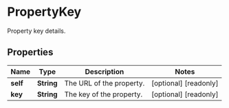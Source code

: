 

# PropertyKey

Property key details.
## Properties

Name | Type | Description | Notes
------------ | ------------- | ------------- | -------------
**self** | **String** | The URL of the property. |  [optional] [readonly]
**key** | **String** | The key of the property. |  [optional] [readonly]



